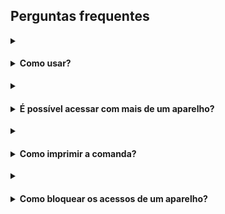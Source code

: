 ## Perguntas frequentes

<details>
  <summary><h4><li>Como usar?</li></h4></summary>

  <blockquote></blovkquote>
</details>

<details>
  <summary><h4><li>É possível acessar com mais de um aparelho?</li></h4></summary>

  <blockquote><p>Sim! Baixa o aplicativo em todos os aparelhos que precisar e acessa com o mesmo e-mail e senha.</p>
<p>Mesmo a versão gratuita não tem limites de aparelho.</p>
<p>O objetivo do app é resolver o problema que o estabelecimento tem com a comanda de papel, nele dá para pegar o pedido na mesa e receber na cozinha na mesma hora, dando muito mais agilidade no atendimento.</p></blockquote>
</details>

<details>
  <summary><h4><li>Como imprimir a comanda?</li></h4></summary>

## Heading

1. A numbered
2. list
_ With some
_ Sub bullets
</details>

<details>
  <summary><h4><li>Como bloquear os acessos de um aparelho?</li></h4></summary>

## Heading

1. A numbered
2. list
_ With some
_ Sub bullets
</details>
